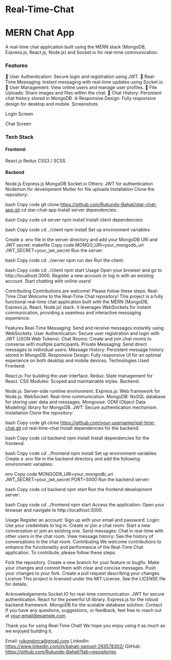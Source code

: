 # Real-Time-Chat
<h1>MERN Chat App</h1>

A real-time chat application built using the MERN stack (MongoDB, Express.js, React.js, Node.js) and Socket.io for real-time communication.

<h3>Features</h3>
🔐 User Authentication: Secure login and registration using JWT.
💬 Real-Time Messaging: Instant messaging with real-time updates using Socket.io.
👥 User Management: View online users and manage user profiles.
📂 File Uploads: Share images and files within the chat.
📜 Chat History: Persistent chat history stored in MongoDB.
🌐 Responsive Design: Fully responsive design for desktop and mobile.
Screenshots

Login Screen

Chat Screen

<h3>Tech Stack</h3>
<h4>Frontend:</h4>
React.js
Redux
CSS3 / SCSS
<h4>Backend</h4>
Node.js
Express.js
MongoDB
Socket.io
Others:
JWT for authentication
Nodemon for development
Multer for file uploads
Installation
Clone the repository:

bash
Copy code
git clone https://github.com/Rukundo-Bahati/star-chat-app.git
cd star-chat-app
Install server dependencies:

bash
Copy code
cd server
npm install
Install client dependencies:

bash
Copy code
cd ../client
npm install
Set up environment variables:

Create a .env file in the server directory and add your MongoDB URI and JWT secret:
makefile
Copy code
MONGO_URI=your_mongodb_uri
JWT_SECRET=your_jwt_secret
Run the server:

bash
Copy code
cd ../server
npm run dev
Run the client:

bash
Copy code
cd ../client
npm start
Usage
Open your browser and go to http://localhost:3000.
Register a new account or log in with an existing account.
Start chatting with online users!

Contributing
Contributions are welcome! Please follow these steps:
Real-Time Chat
Welcome to the Real-Time Chat repository! This project is a fully functional real-time chat application built with the MERN (MongoDB, Express.js, React, Node.js) stack. It leverages WebSockets for instant communication, providing a seamless and interactive messaging experience.

Features
Real-Time Messaging: Send and receive messages instantly using WebSockets.
User Authentication: Secure user registration and login with JWT (JSON Web Tokens).
Chat Rooms: Create and join chat rooms to converse with multiple participants.
Private Messaging: Send direct messages to individual users.
Message History: Persistent message history stored in MongoDB.
Responsive Design: Fully responsive UI for an optimal experience on both desktop and mobile devices.
Technologies Used
Frontend:

React.js: For building the user interface.
Redux: State management for React.
CSS Modules: Scoped and maintainable styles.
Backend:

Node.js: Server-side runtime environment.
Express.js: Web framework for Node.js.
WebSocket: Real-time communication.
MongoDB: NoSQL database for storing user data and messages.
Mongoose: ODM (Object Data Modeling) library for MongoDB.
JWT: Secure authentication mechanism.
Installation
Clone the repository:

bash
Copy code
git clone https://github.com/your-username/real-time-chat.git
cd real-time-chat
Install dependencies for the backend:

bash
Copy code
cd backend
npm install
Install dependencies for the frontend:

bash
Copy code
cd ../frontend
npm install
Set up environment variables:
Create a .env file in the backend directory and add the following environment variables:

env
Copy code
MONGODB_URI=your_mongodb_uri
JWT_SECRET=your_jwt_secret
PORT=5000
Run the backend server:

bash
Copy code
cd backend
npm start
Run the frontend development server:

bash
Copy code
cd ../frontend
npm start
Access the application:
Open your browser and navigate to http://localhost:3000.

Usage
Register an account: Sign up with your email and password.
Login: Use your credentials to log in.
Create or join a chat room: Start a new conversation or join an existing one.
Send messages: Chat in real-time with other users in the chat room.
View message history: See the history of conversations in the chat room.
Contributing
We welcome contributions to enhance the functionality and performance of the Real-Time Chat application. To contribute, please follow these steps:

Fork the repository.
Create a new branch for your feature or bugfix.
Make your changes and commit them with clear and concise messages.
Push your changes to your fork.
Create a pull request describing your changes.
License
This project is licensed under the MIT License. See the LICENSE file for details.

Acknowledgements
Socket.IO for real-time communication.
JWT for secure authentication.
React for the powerful UI library.
Express.js for the robust backend framework.
MongoDB for the scalable database solution.
Contact
If you have any questions, suggestions, or feedback, feel free to reach out at your-email@example.com.

Thank you for using Real-Time Chat! We hope you enjoy using it as much as we enjoyed building it.

Email: rukundorca@gmail.com
LinkedIn: https://www.linkedin.com/in/bahati-samuel-293578302/
GitHub: https://github.com/Rukundo-Bahati?tab=repositories
